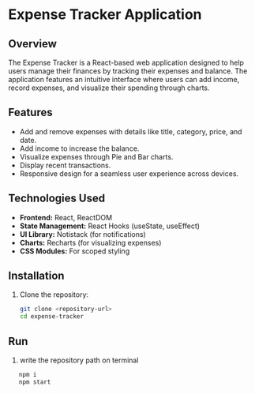 # Expense Tracker Application

## Overview

The Expense Tracker is a React-based web application designed to help users manage their finances by tracking their expenses and balance. The application features an intuitive interface where users can add income, record expenses, and visualize their spending through charts.

## Features

- Add and remove expenses with details like title, category, price, and date.
- Add income to increase the balance.
- Visualize expenses through Pie and Bar charts.
- Display recent transactions.
- Responsive design for a seamless user experience across devices.

## Technologies Used

- **Frontend:** React, ReactDOM
- **State Management:** React Hooks (useState, useEffect)
- **UI Library:** Notistack (for notifications)
- **Charts:** Recharts (for visualizing expenses)
- **CSS Modules:** For scoped styling

## Installation

1. Clone the repository:
   ```bash
   git clone <repository-url>
   cd expense-tracker
   ```

## Run

1. write the repository path on terminal

```bash
   npm i
   npm start
```
